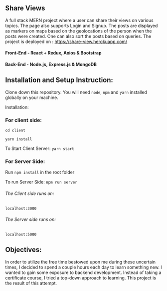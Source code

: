 ## Share Views

A full stack MERN project where a user can share their views on various topics. The page also supports Login and Signup. The posts are displayed as markers on maps based on the geolocations of the person when the posts were created. One can also sort the posts based on queries. The project is deployed on : https://share-view.herokuapp.com/

 


#### Front-End - React + Redux, Axios & Bootstrap

#### Back-End - Node.js, Express.js & MongoDB

## Installation and Setup Instruction:

Clone down this repository. You will need `node`, `npm` and `yarn` installed globally on your machine.  

Installation:

### For client side:
`cd client`

`yarn install`  

To Start Client Server:
`yarn start`  

### For Server Side:
Run `npm install` in the root folder

To run Server Side:
`npm run server`


###### The Client side runs on:
`localhost:3000`  
###### The Server side runs on:
`localhost:5000`

## Objectives:
 

In order to utilize the free time bestowed upon me during these uncertain times, I decided to spend a couple hours each day to learn something new. I wanted to gain some exposure to backend development. Instead of taking a certificate course, I tried a top-down approach to learning. This project is the result of this attempt. 
